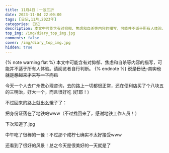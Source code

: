 ```yaml
---
title: 11月4日：一波三折
date: 2023-11-04 22:00:00
tags: [日记,11月,2023年]
categories: 日记
description: 本文中可能含有对抑郁、焦虑和自杀等内容的描写，可能并不适于所有人体验。请阅览者自行判断。
top_img: /img/diary_top_img.jpg
comments: false
cover: /img/diary_top_img.jpg
hidden: true
---
```

{% note warning flat %}
本文中可能含有对抑郁、焦虑和自杀等内容的描写，可能并不适于所有人体验。请阅览者自行判断。
{% endnote %}
~~说是日记, 其实也就是想起来才来写一下而已~~

今天一个人去广州做心理咨询，去的路上一切都很正常，还在便利店买了个八块五的三明治，好大一个，而且很好吃 (好耶！)

不过回来的路上就出幺蛾子了：

把身份证落在了地铁站www（不过找回来了，感谢地铁工作人员！）

下次知道了.jpg

中午吃了很棒的一餐！不过那个咸柠七确实不太好接受www

还看到了很好的风景！总之今天是很美好的一天就是了
